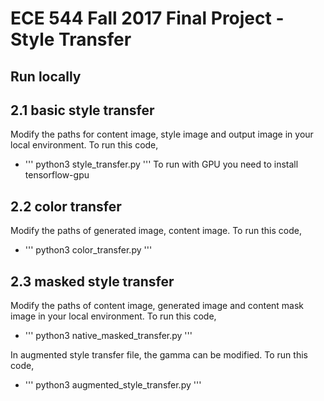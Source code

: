 # ECE 544 Fall 2017 Final Project - Style Transfer
## Run locally
## 2.1 basic style transfer
Modify the paths for content image, style image and output image in your local environment.
To run this code, 
* ''' python3 style_transfer.py ''' 
To run with GPU you need to install tensorflow-gpu

## 2.2 color transfer
Modify the paths of generated image, content image.
To run this code,
* ''' python3 color_transfer.py '''

## 2.3 masked style transfer
Modify the paths of content image, generated image and content mask image in your local environment.
To run this code,
* ''' python3 native_masked_transfer.py '''

In augmented style transfer file, the gamma can be modified.
To run this code,
* ''' python3 augmented_style_transfer.py '''